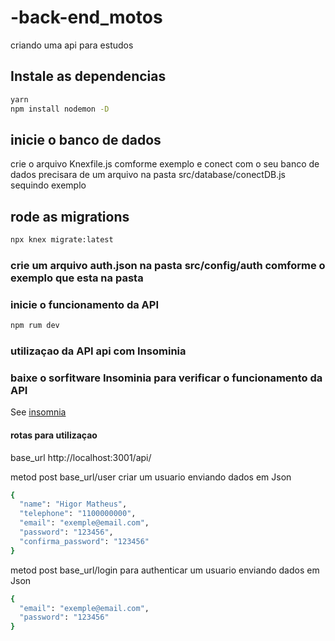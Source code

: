 # -back-end_motos

criando uma api para estudos 
<!-- #  Front end da Arplicaçao 
See [Repositorio front end](https://github.com). -->


## Instale as dependencias
```bash
yarn
npm install nodemon -D
```
## inicie o banco de dados
crie o arquivo Knexfile.js comforme exemplo e conect com o seu banco de dados 
precisara de um arquivo na pasta src/database/conectDB.js
sequindo exemplo
## rode as migrations 
```bash
npx knex migrate:latest
```
### crie um arquivo auth.json na pasta src/config/auth comforme o exemplo que esta na pasta 

### inicie o funcionamento da API
```bash
npm rum dev
```
### utilizaçao da API  api com Insominia 

### baixe o sorfitware Insominia para verificar o funcionamento da API 
See [insomnia](https://insomnia.rest/)

#### rotas para utilizaçao 

base_url http://localhost:3001/api/ 

metod post base_url/user criar um usuario enviando dados em Json 
```bash
{
  "name": "Higor Matheus",
  "telephone": "1100000000",
  "email": "exemple@email.com",
  "password": "123456",
  "confirma_password": "123456"
}
```
metod post base_url/login para authenticar um usuario enviando dados em Json
```bash
{
  "email": "exemple@email.com",
  "password": "123456"
}
```

<!-- ### Repositorio font end -->
<!-- See [Repositorio front end](https://github.com/Goncalves-Rafael/megahack3_grupo13_front). -->